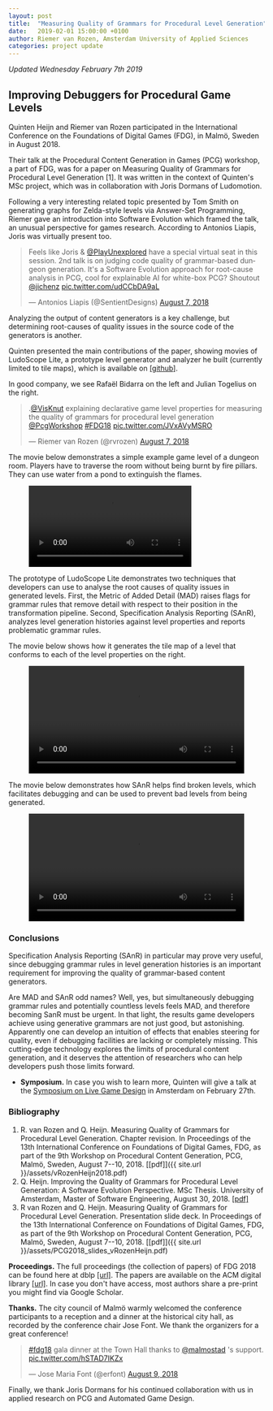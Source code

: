 ```yaml
---
layout: post
title:  "Measuring Quality of Grammars for Procedural Level Generation"
date:   2019-02-01 15:00:00 +0100
author: Riemer van Rozen, Amsterdam University of Applied Sciences
categories: project update
---
```

*Updated Wednesday February 7th 2019*

## Improving Debuggers for Procedural Game Levels
Quinten Heijn and Riemer van Rozen participated in the International Conference on the Foundations of Digital Games (FDG), in Malmö, Sweden in August 2018.

Their talk at the Procedural Content Generation in Games (PCG) workshop, a part of FDG, was for a paper on Measuring Quality of Grammars for Procedural Level Generation [1].
It was written in the context of Quinten's MSc project, which was in collaboration with Joris Dormans of Ludomotion.

Following a very interesting related topic presented by Tom Smith on generating graphs for Zelda-style levels via Answer-Set Programming,
Riemer gave an introduction into Software Evolution which framed the talk, an unusual perspective for games research.
According to Antonios Liapis, Joris was virtually present too.

<blockquote class="twitter-tweet" data-conversation="none" data-lang="en"><p lang="en" dir="ltr">Feels like Joris &amp; <a href="https://twitter.com/PlayUnexplored?ref_src=twsrc%5Etfw">@PlayUnexplored</a> have a special virtual seat in this session. 2nd talk is on judging code quality of grammar-based dungeon generation. It&#39;s a Software Evolution approach for root-cause analysis in PCG, cool for explainable AI for white-box PCG? Shoutout <a href="https://twitter.com/jichenz?ref_src=twsrc%5Etfw">@jichenz</a> <a href="https://t.co/udCCbDA9aL">pic.twitter.com/udCCbDA9aL</a></p>&mdash; Antonios Liapis (@SentientDesigns) <a href="https://twitter.com/SentientDesigns/status/1026763935079251970?ref_src=twsrc%5Etfw">August 7, 2018</a></blockquote> <script async src="https://platform.twitter.com/widgets.js" charset="utf-8"></script> 

Analyzing the output of content generators is a key challenge, but determining root-causes of quality issues in the source code of the generators is another.

Quinten presented the main contributions of the paper, showing movies of LudoScope Lite, a prototype level generator and analyzer he built (currently limited to tile maps), which is available on [[github]](https://github.com/visknut/LudoscopeLite).

In good company, we see Rafaël Bidarra on the left and Julian Togelius on the right.
<blockquote class="twitter-tweet" data-lang="en"><p lang="en" dir="ltr">.<a href="https://twitter.com/VisKnut?ref_src=twsrc%5Etfw">@VisKnut</a> explaining declarative game level properties for measuring the quality of grammars for procedural level generation <a href="https://twitter.com/PcgWorkshop?ref_src=twsrc%5Etfw">@PcgWorkshop</a> <a href="https://twitter.com/hashtag/FDG18?src=hash&amp;ref_src=twsrc%5Etfw">#FDG18</a> <a href="https://t.co/JVxAVyMSRO">pic.twitter.com/JVxAVyMSRO</a></p>&mdash; Riemer van Rozen (@rvrozen) <a href="https://twitter.com/rvrozen/status/1026770246655504384?ref_src=twsrc%5Etfw">August 7, 2018</a></blockquote> <script async src="https://platform.twitter.com/widgets.js" charset="utf-8"></script> 

The movie below demonstrates a simple example game level of a dungeon room.
Players have to traverse the room without being burnt by fire pillars. They can use water from a pond to extinguish the flames.

<figure class="video_container">
  <video controls="true" allowfullscreen="true" width="320">
    <source src="/assets/PCG2018_demo_level.mp4">
  </video>
</figure>

The prototype of LudoScope Lite demonstrates two techniques that developers can use to analyse the root causes of quality issues in generated levels.
First, the Metric of Added Detail (MAD) raises flags for grammar rules that remove detail with respect to their position in the transformation pipeline.
Second, Specification Analysis Reporting (SAnR), analyzes level generation histories against level properties and reports problematic grammar rules.

The movie below shows how it generates the tile map of a level that conforms to each of the level properties on the right.

<figure class="video_container">
  <video controls="true" allowfullscreen="true" width="100%">
    <source src="/assets/PCG2018_generate_level.mp4">
  </video>
</figure>

The movie below demonstrates how SAnR helps find broken levels, which facilitates debugging and can be used to prevent bad levels from being generated.

<figure class="video_container">
  <video controls="true" allowfullscreen="true" width="100%">
    <source src="/assets/PCG2018_inspect_level.mp4">
  </video>
</figure>

### Conclusions
Specification Analysis Reporting (SAnR) in particular may prove very useful, since debugging grammar rules in level generation histories is an important requirement for improving the quality of grammar-based content generators.

Are MAD and SAnR odd names? Well, yes, but simultaneously debugging grammar rules and potentially countless levels feels MAD, and therefore becoming SanR must be urgent.
In that light, the results game developers achieve using generative grammars are not just good, but astonishing. Apparently one can develop an intuition of effects that enables steering for quality, even if debugging facilities are lacking or completely missing.
This cutting-edge technology explores the limits of procedural content generation, and it deserves the attention of researchers who can help developers push those limits forward.

* **Symposium.** In case you wish to learn more, Quinten will give a talk at the [Symposium on Live Game Design](/project/update/2019/02/01/Live-Game-Design-Symposium.html) in Amsterdam on February 27th.

### Bibliography
1. R. van Rozen and Q. Heijn. Measuring Quality of Grammars for Procedural Level Generation. Chapter revision. In Proceedings of the 13th International Conference on Foundations of Digital Games, FDG, as part of the 9th Workshop on Procedural Content Generation, PCG, Malmö, Sweden, August 7--10, 2018. [[pdf]]({{ site.url }}/assets/vRozenHeijn2018.pdf)
2. Q. Heijn. Improving the Quality of Grammars for Procedural Level
Generation: A Software Evolution Perspective. MSc Thesis. University of Amsterdam, Master of Software Engineering, August 30, 2018. [[pdf]](http://www.scriptiesonline.uba.uva.nl/document/661986)
3. R van Rozen and Q. Heijn. Measuring Quality of Grammars for Procedural Level Generation. Presentation slide deck. In Proceedings of the 13th International Conference on Foundations of Digital Games, FDG, as part of the 9th Workshop on Procedural Content Generation, PCG, Malmö, Sweden, August 7--10, 2018. [[pdf]]({{ site.url }}/assets/PCG2018_slides_vRozenHeijn.pdf)

**Proceedings.**
The full proceedings (the collection of papers) of FDG 2018 can be found here at dblp [[url]](https://dblp.uni-trier.de/db/conf/fdg/fdg2018.html).
The papers are available on the ACM digital library [[url]](https://dl.acm.org/citation.cfm?id=3235765).
In case you don't have access, most authors share a pre-print you might find via Google Scholar.

**Thanks.**
The city council of Malmö warmly welcomed the  conference participants to a reception and a dinner at the historical city hall, as recorded by the conference chair Jose Font.
We thank the organizers for a great conference!

<blockquote class="twitter-tweet" data-lang="en"><p lang="en" dir="ltr"><a href="https://twitter.com/hashtag/fdg18?src=hash&amp;ref_src=twsrc%5Etfw">#fdg18</a> gala dinner at the Town Hall thanks to <a href="https://twitter.com/malmostad?ref_src=twsrc%5Etfw">@malmostad</a> &#39;s support. <a href="https://t.co/hSTAD7IKZx">pic.twitter.com/hSTAD7IKZx</a></p>&mdash; Jose Maria Font (@erfont) <a href="https://twitter.com/erfont/status/1027642451329200129?ref_src=twsrc%5Etfw">August 9, 2018</a></blockquote> <script async src="https://platform.twitter.com/widgets.js" charset="utf-8"></script> 

Finally, we thank Joris Dormans for his continued collaboration with us in applied research on PCG and Automated Game Design.
